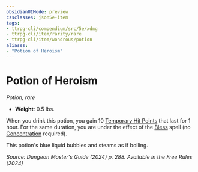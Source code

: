 ```yaml
---
obsidianUIMode: preview
cssclasses: json5e-item
tags:
- ttrpg-cli/compendium/src/5e/xdmg
- ttrpg-cli/item/rarity/rare
- ttrpg-cli/item/wondrous/potion
aliases: 
- "Potion of Heroism"
---
```

# Potion of Heroism
*Potion, rare*  


- **Weight**: 0.5 lbs.

When you drink this potion, you gain 10 [Temporary Hit Points](Misc%20Files/CLI/rules/variant-rules/temporary-hit-points-xphb.md) that last for 1 hour. For the same duration, you are under the effect of the [Bless](Misc%20Files/CLI/compendium/spells/bless-xphb.md) spell (no [Concentration](Misc%20Files/CLI/rules/conditions.md#Concentration) required).

This potion's blue liquid bubbles and steams as if boiling.

*Source: Dungeon Master's Guide (2024) p. 288. Available in the Free Rules (2024)*